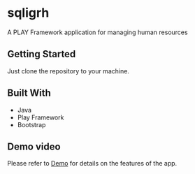 # sqligrh
A PLAY Framework application for managing human resources 

## Getting Started

Just clone the repository to your machine.


## Built With

* Java
* Play Framework
* Bootstrap

## Demo video

Please refer to [Demo](https://www.youtube.com/watch?v=oqqvqX3ghlU&t=198s) for details on the features of the app.